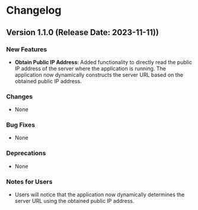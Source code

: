 # Changelog

## Version 1.1.0 (Release Date: 2023-11-11))

### New Features

- **Obtain Public IP Address**: Added functionality to directly read the public IP address of the server where the application is running. The application now dynamically constructs the server URL based on the obtained public IP address.

### Changes

- None

### Bug Fixes

- None

### Deprecations

- None

### Notes for Users

- Users will notice that the application now dynamically determines the server URL using the obtained public IP address.

